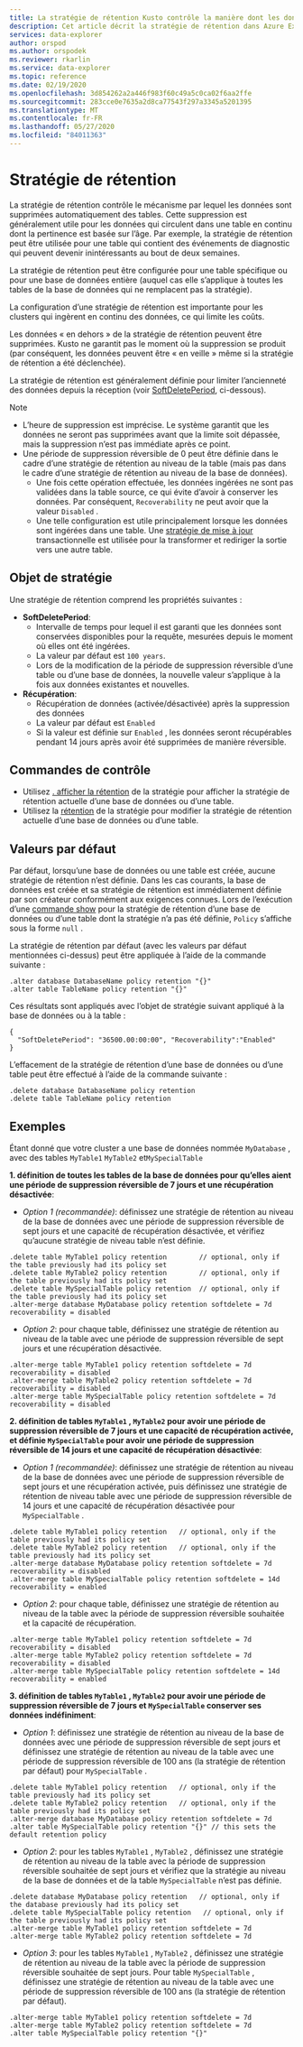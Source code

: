 ```yaml
---
title: La stratégie de rétention Kusto contrôle la manière dont les données sont supprimées-Azure Explorateur de données
description: Cet article décrit la stratégie de rétention dans Azure Explorateur de données.
services: data-explorer
author: orspod
ms.author: orspodek
ms.reviewer: rkarlin
ms.service: data-explorer
ms.topic: reference
ms.date: 02/19/2020
ms.openlocfilehash: 3d854262a2a446f983f60c49a5c0ca02f6aa2ffe
ms.sourcegitcommit: 283cce0e7635a2d8ca77543f297a3345a5201395
ms.translationtype: MT
ms.contentlocale: fr-FR
ms.lasthandoff: 05/27/2020
ms.locfileid: "84011363"
---
```

# <a name="retention-policy"></a>Stratégie de rétention

La stratégie de rétention contrôle le mécanisme par lequel les données sont supprimées automatiquement des tables.
Cette suppression est généralement utile pour les données qui circulent dans une table en continu dont la pertinence est basée sur l’âge. Par exemple, la stratégie de rétention peut être utilisée pour une table qui contient des événements de diagnostic qui peuvent devenir inintéressants au bout de deux semaines.

La stratégie de rétention peut être configurée pour une table spécifique ou pour une base de données entière (auquel cas elle s’applique à toutes les tables de la base de données qui ne remplacent pas la stratégie).

La configuration d’une stratégie de rétention est importante pour les clusters qui ingèrent en continu des données, ce qui limite les coûts.

Les données « en dehors » de la stratégie de rétention peuvent être supprimées. Kusto ne garantit pas le moment où la suppression se produit (par conséquent, les données peuvent être « en veille » même si la stratégie de rétention a été déclenchée).

La stratégie de rétention est généralement définie pour limiter l’ancienneté des données depuis la réception (voir [SoftDeletePeriod](#the-policy-object), ci-dessous).

> [!NOTE]
> * L’heure de suppression est imprécise. Le système garantit que les données ne seront pas supprimées avant que la limite soit dépassée, mais la suppression n’est pas immédiate après ce point.
> * Une période de suppression réversible de 0 peut être définie dans le cadre d’une stratégie de rétention au niveau de la table (mais pas dans le cadre d’une stratégie de rétention au niveau de la base de données).
>   * Une fois cette opération effectuée, les données ingérées ne sont pas validées dans la table source, ce qui évite d’avoir à conserver les données. Par conséquent, `Recoverability` ne peut avoir que la valeur `Disabled` . 
>   * Une telle configuration est utile principalement lorsque les données sont ingérées dans une table.
>   Une [stratégie de mise à jour](updatepolicy.md) transactionnelle est utilisée pour la transformer et rediriger la sortie vers une autre table.

## <a name="the-policy-object"></a>Objet de stratégie

Une stratégie de rétention comprend les propriétés suivantes :

* **SoftDeletePeriod**:
    * Intervalle de temps pour lequel il est garanti que les données sont conservées disponibles pour la requête, mesurées depuis le moment où elles ont été ingérées.
    * La valeur par défaut est `100 years`.
    * Lors de la modification de la période de suppression réversible d’une table ou d’une base de données, la nouvelle valeur s’applique à la fois aux données existantes et nouvelles.
* **Récupération**:
    * Récupération de données (activée/désactivée) après la suppression des données
    * La valeur par défaut est `Enabled`
    * Si la valeur est définie sur `Enabled` , les données seront récupérables pendant 14 jours après avoir été supprimées de manière réversible.

## <a name="control-commands"></a>Commandes de contrôle

* Utilisez [. afficher la rétention](../management/retention-policy.md) de la stratégie pour afficher la stratégie de rétention actuelle d’une base de données ou d’une table.
* Utilisez la [rétention](../management/retention-policy.md) de la stratégie pour modifier la stratégie de rétention actuelle d’une base de données ou d’une table.

## <a name="defaults"></a>Valeurs par défaut

Par défaut, lorsqu’une base de données ou une table est créée, aucune stratégie de rétention n’est définie.
Dans les cas courants, la base de données est créée et sa stratégie de rétention est immédiatement définie par son créateur conformément aux exigences connues.
Lors de l’exécution d’une [commande show](../management/retention-policy.md) pour la stratégie de rétention d’une base de données ou d’une table dont la stratégie n’a pas été définie, `Policy` s’affiche sous la forme `null` .

La stratégie de rétention par défaut (avec les valeurs par défaut mentionnées ci-dessus) peut être appliquée à l’aide de la commande suivante :

```kusto
.alter database DatabaseName policy retention "{}"
.alter table TableName policy retention "{}"
```

Ces résultats sont appliqués avec l’objet de stratégie suivant appliqué à la base de données ou à la table :

```kusto
{
  "SoftDeletePeriod": "36500.00:00:00", "Recoverability":"Enabled"
}
```

L’effacement de la stratégie de rétention d’une base de données ou d’une table peut être effectué à l’aide de la commande suivante :

```kusto
.delete database DatabaseName policy retention
.delete table TableName policy retention
```

## <a name="examples"></a>Exemples

Étant donné que votre cluster a une base de données nommée `MyDatabase` , avec des tables `MyTable1` `MyTable2` et`MySpecialTable`

**1. définition de toutes les tables de la base de données pour qu’elles aient une période de suppression réversible de 7 jours et une récupération désactivée**:

* *Option 1 (recommandée)*: définissez une stratégie de rétention au niveau de la base de données avec une période de suppression réversible de sept jours et une capacité de récupération désactivée, et vérifiez qu’aucune stratégie de niveau table n’est définie.

```kusto
.delete table MyTable1 policy retention        // optional, only if the table previously had its policy set
.delete table MyTable2 policy retention        // optional, only if the table previously had its policy set
.delete table MySpecialTable policy retention  // optional, only if the table previously had its policy set
.alter-merge database MyDatabase policy retention softdelete = 7d recoverability = disabled
```

* *Option 2*: pour chaque table, définissez une stratégie de rétention au niveau de la table avec une période de suppression réversible de sept jours et une récupération désactivée.

```kusto
.alter-merge table MyTable1 policy retention softdelete = 7d recoverability = disabled
.alter-merge table MyTable2 policy retention softdelete = 7d recoverability = disabled
.alter-merge table MySpecialTable policy retention softdelete = 7d recoverability = disabled
```

**2. définition de tables `MyTable1` , `MyTable2` pour avoir une période de suppression réversible de 7 jours et une capacité de récupération activée, et définie `MySpecialTable` pour avoir une période de suppression réversible de 14 jours et une capacité de récupération désactivée**:

* *Option 1 (recommandée)*: définissez une stratégie de rétention au niveau de la base de données avec une période de suppression réversible de sept jours et une récupération activée, puis définissez une stratégie de rétention de niveau table avec une période de suppression réversible de 14 jours et une capacité de récupération désactivée pour `MySpecialTable` .

```kusto
.delete table MyTable1 policy retention   // optional, only if the table previously had its policy set
.delete table MyTable2 policy retention   // optional, only if the table previously had its policy set
.alter-merge database MyDatabase policy retention softdelete = 7d recoverability = disabled
.alter-merge table MySpecialTable policy retention softdelete = 14d recoverability = enabled
```

* *Option 2*: pour chaque table, définissez une stratégie de rétention au niveau de la table avec la période de suppression réversible souhaitée et la capacité de récupération.

```kusto
.alter-merge table MyTable1 policy retention softdelete = 7d recoverability = disabled
.alter-merge table MyTable2 policy retention softdelete = 7d recoverability = disabled
.alter-merge table MySpecialTable policy retention softdelete = 14d recoverability = enabled
```

**3. définition de tables `MyTable1` , `MyTable2` pour avoir une période de suppression réversible de 7 jours et `MySpecialTable` conserver ses données indéfiniment**:

* *Option 1*: définissez une stratégie de rétention au niveau de la base de données avec une période de suppression réversible de sept jours et définissez une stratégie de rétention au niveau de la table avec une période de suppression réversible de 100 ans (la stratégie de rétention par défaut) pour `MySpecialTable` .

```kusto
.delete table MyTable1 policy retention   // optional, only if the table previously had its policy set
.delete table MyTable2 policy retention   // optional, only if the table previously had its policy set
.alter-merge database MyDatabase policy retention softdelete = 7d
.alter table MySpecialTable policy retention "{}" // this sets the default retention policy
```

* *Option 2*: pour les tables `MyTable1` , `MyTable2` , définissez une stratégie de rétention au niveau de la table avec la période de suppression réversible souhaitée de sept jours et vérifiez que la stratégie au niveau de la base de données et de la table `MySpecialTable` n’est pas définie.

```kusto
.delete database MyDatabase policy retention   // optional, only if the database previously had its policy set
.delete table MySpecialTable policy retention   // optional, only if the table previously had its policy set
.alter-merge table MyTable1 policy retention softdelete = 7d
.alter-merge table MyTable2 policy retention softdelete = 7d
```

* *Option 3*: pour les tables `MyTable1` , `MyTable2` , définissez une stratégie de rétention au niveau de la table avec la période de suppression réversible souhaitée de sept jours. Pour table `MySpecialTable` , définissez une stratégie de rétention au niveau de la table avec une période de suppression réversible de 100 ans (la stratégie de rétention par défaut).

```kusto
.alter-merge table MyTable1 policy retention softdelete = 7d
.alter-merge table MyTable2 policy retention softdelete = 7d
.alter table MySpecialTable policy retention "{}"
```
